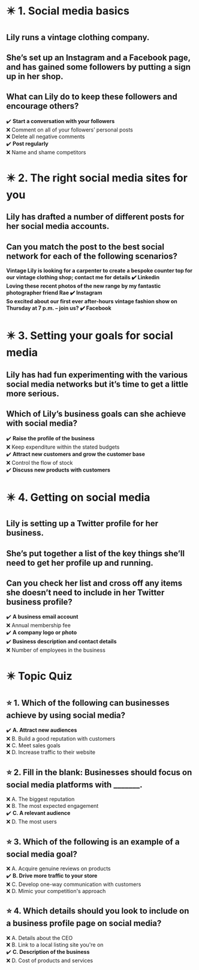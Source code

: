 # :eight_pointed_black_star: 1. Social media basics 

## Lily runs a vintage clothing company.

## She’s set up an Instagram and a Facebook page, and has gained some followers by putting a sign up in her shop.

## What can Lily do to keep these followers and encourage others?

:heavy_check_mark: **Start a conversation with your followers**\
:x: Comment on all of your followers’ personal posts\
:x: Delete all negative comments\
:heavy_check_mark: **Post regularly**\
:x: Name and shame competitors

# :eight_pointed_black_star: 2. The right social media sites for you

## Lily has drafted a number of different posts for her social media accounts.

## Can you match the post to the best social network for each of the following scenarios?

**Vintage Lily is looking for a carpenter to create a bespoke counter top for our vintage clothing shop; contact me for details :heavy_check_mark: Linkedin**\
**Loving these recent photos of the new range by my fantastic photographer friend Rae :heavy_check_mark: Instagram**\
**So excited about our first ever after-hours vintage fashion show on Thursday at 7 p.m. – join us? :heavy_check_mark: Facebook**

# :eight_pointed_black_star: 3. Setting your goals for social media

## Lily has had fun experimenting with the various social media networks but it’s time to get a little more serious.

## Which of Lily’s business goals can she achieve with social media?

:heavy_check_mark: **Raise the profile of the business**\
:x: Keep expenditure within the stated budgets\
:heavy_check_mark: **Attract new customers and grow the customer base**\
:x: Control the flow of stock\
:heavy_check_mark: **Discuss new products with customers**

# :eight_pointed_black_star: 4. Getting on social media

## Lily is setting up a Twitter profile for her business.

## She’s put together a list of the key things she’ll need to get her profile up and running.

## Can you check her list and cross off any items she doesn’t need to include in her Twitter business profile?

:heavy_check_mark: **A business email account**\
:x: Annual membership fee\
:heavy_check_mark: **A company logo or photo**\
:heavy_check_mark: **Business description and contact details**\
:x: Number of employees in the business

# :eight_pointed_black_star: Topic Quiz

## :star: 1. Which of the following can businesses achieve by using social media?

:heavy_check_mark: **A. Attract new audiences**\
:x: B. Build a good reputation with customers\
:x: C. Meet sales goals\
:x: D. Increase traffic to their website

## :star: 2. Fill in the blank: Businesses should focus on social media platforms with _______.

:x: A. The biggest reputation\
:x: B. The most expected engagement\
:heavy_check_mark: **C. A relevant audience**\
:x: D. The most users

## :star: 3. Which of the following is an example of a social media goal?

:x: A. Acquire genuine reviews on products\
:heavy_check_mark: **B. Drive more traffic to your store**\
:x: C. Develop one-way communication with customers\
:x: D. Mimic your competition's approach

## :star: 4. Which details should you look to include on a business profile page on social media?

:x: A. Details about the CEO\
:x: B. Link to a local listing site you're on\
:heavy_check_mark: **C. Description of the business**\
:x: D. Cost of products and services